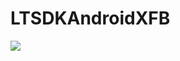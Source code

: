 # LTSDKAndroidXFB

[![](https://jitpack.io/v/muyishuangfeng/LTSDKAndroidXFB.svg)](https://jitpack.io/#muyishuangfeng/LTSDKAndroidXFB)
